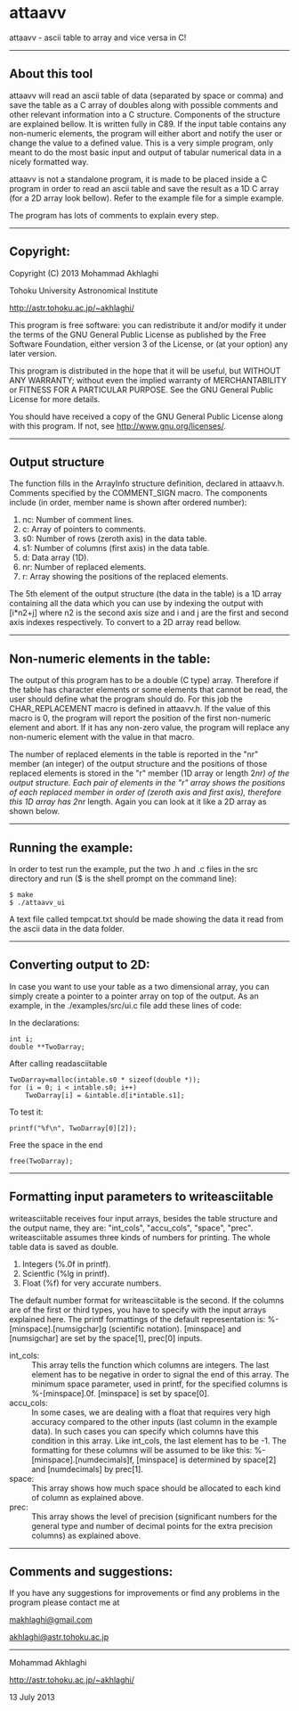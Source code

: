 attaavv
=======

attaavv - ascii table to array and vice versa in C!

----------------------------------------
About this tool
----------------------------------------
attaavv will read an ascii table of data (separated by space or 
comma) and save the table as a C array of doubles along with 
possible comments and other relevant information into a C 
structure. Components of the structure are explained bellow. 
It is written fully in C89. If the input table contains
any non-numeric elements, the program will either abort and notify
the user or change the value to a defined value. This is 
a very simple program, only meant to do the most basic input 
and output of tabular numerical data in a nicely formatted way. 

attaavv is not a standalone program, it is made to be placed 
inside a C program in order to read an ascii table and save the
result as a 1D C array (for a 2D array look bellow). Refer to
the example file for a simple example.

The program has lots of comments to explain every step.

----------------------------------------
Copyright:
----------------------------------------
Copyright (C) 2013 Mohammad Akhlaghi

Tohoku University Astronomical Institute

http://astr.tohoku.ac.jp/~akhlaghi/

This program is free software: you can redistribute it and/or modify
it under the terms of the GNU General Public License as published by
the Free Software Foundation, either version 3 of the License, or
(at your option) any later version.

This program is distributed in the hope that it will be useful,
but WITHOUT ANY WARRANTY; without even the implied warranty of
MERCHANTABILITY or FITNESS FOR A PARTICULAR PURPOSE.  See the
GNU General Public License for more details.

You should have received a copy of the GNU General Public License
along with this program.  If not, see <http://www.gnu.org/licenses/>.

----------------------------------------
Output structure
----------------------------------------
The function fills in the ArrayInfo structure definition, declared
in attaavv.h. Comments specified by the COMMENT_SIGN macro. 
The components include (in order, member name is shown after ordered
number): 

1. nc: Number of comment lines.
2.  c: Array of pointers to comments.
3. s0: Number of rows (zeroth axis) in the data table.
4. s1: Number of columns (first axis) in the data table.
5.  d: Data array (1D).
6. nr: Number of replaced elements.
7.  r: Array showing the positions of the replaced elements.

The 5th element of the output structure (the data in the table) 
is a 1D array containing all the data which you can use
by indexing the output with [i*n2+j] where n2 is the second
axis size and i and j are the first and second axis indexes 
respectively. To convert to a 2D array read bellow. 

----------------------------------------
Non-numeric elements in the table:
----------------------------------------
The output of this program has to be a double (C type) array. 
Therefore if the table has character elements or some elements 
that cannot be read, the user should define what the program should 
do. For this job the CHAR_REPLACEMENT macro is defined in 
attaavv.h. If the value of this macro is 0, the program will 
report the position of the first non-numeric element and abort. 
If it has any non-zero value, the program will replace any 
non-numeric element with the value in that macro.

The number of replaced elements in the table is reported in 
the "nr" member (an integer) of the output structure and the 
positions of those replaced elements is stored in the "r" member 
(1D array or length 2*nr) of the output structure. Each pair of
elements in the "r" array shows the positions of each replaced
member in order of (zeroth axis and first axis), therefore this
1D array has 2*nr length. Again you can look at it like a 2D 
array as shown below.


----------------------------------------
Running the example:
----------------------------------------
In order to test run the example, put the two .h and .c files in the
src directory and run ($ is the shell prompt on the command line):

    $ make
    $ ./attaavv_ui

A text file called tempcat.txt should be made showing the data it 
read from the ascii data in the data folder.

----------------------------------------
Converting output to 2D:
----------------------------------------
In case you want to use your table as a two dimensional array, 
you can simply create a pointer to a pointer array on top of 
the output. As an example, in the ./examples/src/ui.c file 
add these lines of code:

In the declarations:

    int i;
    double **TwoDarray;

After calling readasciitable

    TwoDarray=malloc(intable.s0 * sizeof(double *));
    for (i = 0; i < intable.s0; i++)
        TwoDarray[i] = &intable.d[i*intable.s1];

To test it:

    printf("%f\n", TwoDarray[0][2]);

Free the space in the end

    free(TwoDarray);

----------------------------------------
Formatting input parameters to writeasciitable
----------------------------------------
writeasciitable receives four input arrays, besides the table 
structure and the output name, they are: "int_cols", "accu_cols", 
"space", "prec". writeasciitable assumes three kinds of numbers
for printing. The whole table data is saved as double.

1. Integers (%.0f in printf).
2. Scientfic (%lg in printf).
3. Float (%f) for very accurate numbers.

The default number format for writeasciitable is the second. If the 
columns are of the first or third types, you have to specify with
the input arrays explained here. The printf formattings of the
default representation is: %-[minspace].[numsigchar]g (scientific 
notation). [minspace] and [numsigchar] are set by the space[1], 
prec[0] inputs.

<dl>
<dt>int_cols:</dt><dd>This array tells the function which columns are 
            integers. The last element has to be negative in order 
            to signal the end of this array. The minimum space 
            parameter, used in printf, for the specified columns is 
            %-[minspace].0f. [minspace] is set by space[0].</dd>
<dt>accu_cols:</dt><dd>In some cases, we are dealing with a float that 
            requires very high accuracy compared to the other inputs 
            (last column in the example data). In such cases you can 
            specify which columns have this condition in this array. 
            Like int_cols, the last element has to be -1. The 
            formatting for these columns will be assumed to be like 
            this: %-[minspace].[numdecimals]f, [minspace]
            is determined by space[2] and [numdecimals] by prec[1].</dd>
<dt>space:</dt><dd>This array shows how much space should be allocated to 
            each kind of column as explained above.</dd>
<dt>prec:</dt><dd>This array shows the level of precision (significant 
            numbers for the general type and number of decimal points
            for the extra precision columns) as explained above.</dd>
</dl>

----------------------------------------
Comments and suggestions:
----------------------------------------
If you have any suggestions for improvements or find any problems 
in the program please contact me at 

makhlaghi@gmail.com 

akhlaghi@astr.tohoku.ac.jp

----------------------------------------
Mohammad Akhlaghi

http://astr.tohoku.ac.jp/~akhlaghi/

13 July 2013
